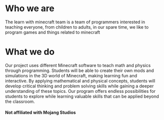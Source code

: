 # Who we are

The learn with minecraft team is a team of programmers interested in teaching everyone, from children to adults, in our spare time, we like to program games and things related to minecraft

# What we do

Our project uses different Minecraft software to teach math and physics through programming. Students will be able to create their own mods and simulations in the 3D world of Minecraft, making learning fun and interactive. By applying mathematical and physical concepts, students will develop critical thinking and problem solving skills while gaining a deeper understanding of these topics. Our program offers endless possibilities for students to explore while learning valuable skills that can be applied beyond the classroom.

#### Not affiliated with Mojang Studios
